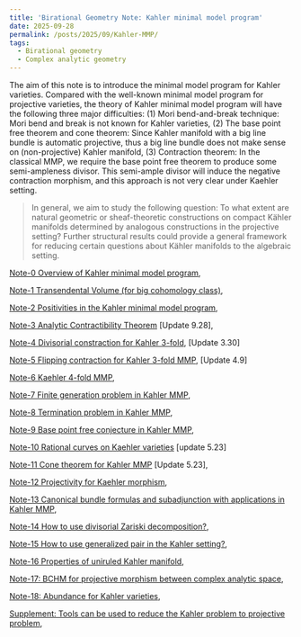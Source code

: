 ```yaml
---
title: 'Birational Geometry Note: Kahler minimal model program'
date: 2025-09-28
permalink: /posts/2025/09/Kahler-MMP/
tags:
  - Birational geometry
  - Complex analytic geometry
---
```


The aim of this note is to introduce the minimal model program for Kahler varieties. Compared with the well-known minimal model program for projective varieties, the theory of Kahler minimal model program will have the following three major difficulties: (1) Mori bend-and-break technique: Mori bend and break is not known for Kahler varieties, (2) The base point free theorem and cone theorem: Since Kahler manifold with a big line bundle is automatic projective, thus a big line bundle does not make sense on (non-projective) Kahler manifold, (3) Contraction theorem: In the classical MMP, we require the base point free theorem to produce some semi-ampleness divisor. This semi-ample divisor will induce the negative contraction morphism, and this approach is not very clear under Kaehler setting.

> In general, we aim to study the following question: To what extent are natural geometric or sheaf-theoretic constructions on compact Kähler manifolds determined by analogous constructions in the projective setting? Further structural results could provide a general framework for reducing certain questions about Kähler manifolds to the algebraic setting.


[Note-0 Overview of Kahler minimal model program](https://yilimath.github.io/files/Birational/KahlerMMP/Overview.pdf),

[Note-1 Transendental Volume (for big cohomology class)](),

[Note-2 Positivities in the Kahler minimal model program](),

[Note-3 Analytic Contractibility Theorem](https://yilimath.github.io/files/Birational/KahlerMMP/Contraction.pdf) [Update 9.28],


[Note-4 Divisorial constraction for Kahler 3-fold](https://yilimath.github.io/files/Birational/KahlerMMP/DivisorialCont.pdf), [Update 3.30]

[Note-5 Flipping contraction for Kahler 3-fold MMP](https://yilimath.github.io/files/Birational/KahlerMMP/FlippingCont.pdf), [Update 4.9]

[Note-6 Kaehler 4-fold MMP](),

[Note-7 Finite generation problem in Kahler MMP](),

[Note-8 Termination problem in Kahler MMP](),

[Note-9 Base point free conjecture in Kahler MMP](),

[Note-10 Rational curves on Kaehler varieties](https://yilimath.github.io/files/Birational/KahlerMMP/Rationalcurve.pdf) [update 5.23]

[Note-11 Cone theorem for Kahler MMP](https://yilimath.github.io/files/Birational/KahlerMMP/ConeTheorem.pdf) [Update 5.23],

[Note-12 Projectivity for Kaehler morphism](),

[Note-13 Canonical bundle formulas and subadjunction with applications in Kahler MMP](),

[Note-14 How to use divisorial Zariski decomposition?](),

[Note-15 How to use generalized pair in the Kahler setting?](),

[Note-16 Properties of uniruled Kahler manifold](),

[Note-17: BCHM for projective morphism between complex analytic space](),

[Note-18: Abundance for Kahler varieties](),

[Supplement: Tools can be used to reduce the Kahler problem to projective problem](),

